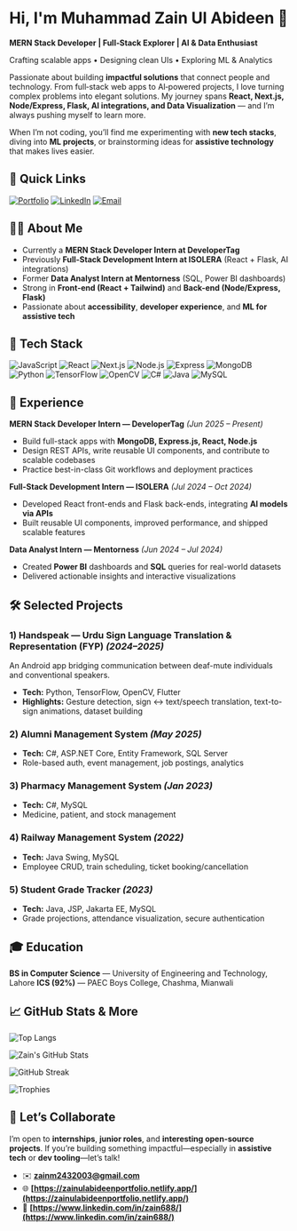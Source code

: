 # Hi, I'm **Muhammad Zain Ul Abideen** 👋

**MERN Stack Developer | Full‑Stack Explorer | AI & Data Enthusiast**

Crafting scalable apps • Designing clean UIs • Exploring ML & Analytics


Passionate about building **impactful solutions** that connect people and technology. From full‑stack web apps to AI‑powered projects, I love turning complex problems into elegant solutions. My journey spans **React, Next.js, Node/Express, Flask, AI integrations, and Data Visualization** — and I’m always pushing myself to learn more.

When I’m not coding, you’ll find me experimenting with **new tech stacks**, diving into **ML projects**, or brainstorming ideas for **assistive technology** that makes lives easier.


## 🔗 Quick Links

[![Portfolio](https://img.shields.io/badge/Portfolio-Visit%20Now-blue?style=flat-square\&logo=netlify)](https://zainulabideenportfolio.netlify.app/)
[![LinkedIn](https://img.shields.io/badge/LinkedIn-Connect-blue?style=flat-square\&logo=linkedin)](https://www.linkedin.com/in/zain688/)
[![Email](https://img.shields.io/badge/Email-Contact-red?style=flat-square\&logo=gmail)](mailto:zainm2432003@gmail.com)


## 🧑‍💻 About Me

* Currently a **MERN Stack Developer Intern at DeveloperTag**
* Previously **Full-Stack Development Intern at ISOLERA** (React + Flask, AI integrations)
* Former **Data Analyst Intern at Mentorness** (SQL, Power BI dashboards)
* Strong in **Front-end (React + Tailwind)** and **Back-end (Node/Express, Flask)**
* Passionate about **accessibility**, **developer experience**, and **ML for assistive tech**


## 🧰 Tech Stack

![JavaScript](https://img.shields.io/badge/JavaScript-F7DF1E?style=flat-square\&logo=javascript\&logoColor=black)
![React](https://img.shields.io/badge/React-20232A?style=flat-square\&logo=react\&logoColor=61DAFB)
![Next.js](https://img.shields.io/badge/Next.js-000000?style=flat-square\&logo=nextdotjs\&logoColor=white)
![Node.js](https://img.shields.io/badge/Node.js-43853D?style=flat-square\&logo=node.js\&logoColor=white)
![Express](https://img.shields.io/badge/Express.js-404D59?style=flat-square)
![MongoDB](https://img.shields.io/badge/MongoDB-4EA94B?style=flat-square\&logo=mongodb\&logoColor=white)
![Python](https://img.shields.io/badge/Python-3776AB?style=flat-square\&logo=python\&logoColor=white)
![TensorFlow](https://img.shields.io/badge/TensorFlow-FF6F00?style=flat-square\&logo=tensorflow\&logoColor=white)
![OpenCV](https://img.shields.io/badge/OpenCV-5C3EE8?style=flat-square\&logo=opencv\&logoColor=white)
![C#](https://img.shields.io/badge/C%23-239120?style=flat-square\&logo=c-sharp\&logoColor=white)
![Java](https://img.shields.io/badge/Java-ED8B00?style=flat-square\&logo=java\&logoColor=white)
![MySQL](https://img.shields.io/badge/MySQL-005C84?style=flat-square\&logo=mysql\&logoColor=white)


## 🏢 Experience

**MERN Stack Developer Intern — DeveloperTag** *(Jun 2025 – Present)*

* Build full-stack apps with **MongoDB, Express.js, React, Node.js**
* Design REST APIs, write reusable UI components, and contribute to scalable codebases
* Practice best-in-class Git workflows and deployment practices

**Full-Stack Development Intern — ISOLERA** *(Jul 2024 – Oct 2024)*

* Developed React front-ends and Flask back-ends, integrating **AI models via APIs**
* Built reusable UI components, improved performance, and shipped scalable features

**Data Analyst Intern — Mentorness** *(Jun 2024 – Jul 2024)*

* Created **Power BI** dashboards and **SQL** queries for real-world datasets
* Delivered actionable insights and interactive visualizations


## 🛠️ Selected Projects

### 1) **Handspeak — Urdu Sign Language Translation & Representation (FYP)** *(2024–2025)*

An Android app bridging communication between deaf-mute individuals and conventional speakers.

* **Tech:** Python, TensorFlow, OpenCV, Flutter
* **Highlights:** Gesture detection, sign ↔ text/speech translation, text-to-sign animations, dataset building

### 2) **Alumni Management System** *(May 2025)*

* **Tech:** C#, ASP.NET Core, Entity Framework, SQL Server
* Role-based auth, event management, job postings, analytics

### 3) **Pharmacy Management System** *(Jan 2023)*

* **Tech:** C#, MySQL
* Medicine, patient, and stock management

### 4) **Railway Management System** *(2022)*

* **Tech:** Java Swing, MySQL
* Employee CRUD, train scheduling, ticket booking/cancellation

### 5) **Student Grade Tracker** *(2023)*

* **Tech:** Java, JSP, Jakarta EE, MySQL
* Grade projections, attendance visualization, secure authentication


## 🎓 Education

**BS in Computer Science** — University of Engineering and Technology, Lahore
**ICS (92%)** — PAEC Boys College, Chashma, Mianwali


## 📈 GitHub Stats & More

![Top Langs](https://github-readme-stats.vercel.app/api/top-langs/?username=MuhammadZain243\&layout=compact)

![Zain's GitHub Stats](https://github-readme-stats.vercel.app/api?username=MuhammadZain243\&show_icons=true)

![GitHub Streak](https://github-readme-streak-stats.herokuapp.com/?user=MuhammadZain243\&theme=default)

![Trophies](https://github-profile-trophy.vercel.app/?username=MuhammadZain243\&theme=flat\&no-frame=true\&margin-w=10)


## 🤝 Let’s Collaborate

I’m open to **internships**, **junior roles**, and **interesting open-source projects**. If you’re building something impactful—especially in **assistive tech** or **dev tooling**—let’s talk!

* ✉️ **[zainm2432003@gmail.com](mailto:zainm2432003@gmail.com)**
* 🌐 **[https://zainulabideenportfolio.netlify.app/](https://zainulabideenportfolio.netlify.app/)**
* 💼 **[https://www.linkedin.com/in/zain688/](https://www.linkedin.com/in/zain688/)**
